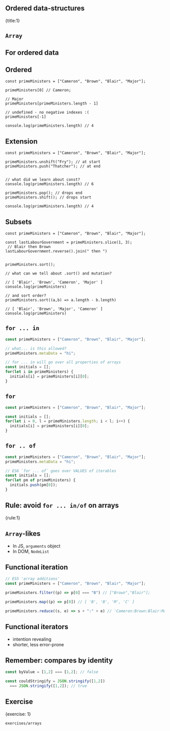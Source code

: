 ## Ordered data-structures
{title:1}

## `Array`

## For ordered data

## Ordered

```script
const primeMinisters = ["Cameron", "Brown", "Blair", "Major"];

primeMinisters[0] // Cameron;

// Major
primeMinisters[primeMinisters.length - 1] 

// undefined - no negative indexes :(
primeMinisters[-1] 

console.log(primeMinisters.length) // 4
```

## Extension

```script
const primeMinisters = ["Cameron", "Brown", "Blair", "Major"];

primeMinisters.unshift("Fry"); // at start
primeMinisters.push("Thatcher"); // at end


// what did we learn about const?
console.log(primeMinisters.length) // 6

primeMinisters.pop(); // drops end
primeMinisters.shift(); // drops start

console.log(primeMinisters.length) // 4
```

## Subsets

```script
const primeMinisters = ["Cameron", "Brown", "Blair", "Major"];

const lastLabourGovernment = primeMinisters.slice(1, 3);
 // Blair then Brown
lastLabourGovernment.reverse().join(" then ")


primeMinisters.sort();

// what can we tell about .sort() and mutation?

// [ 'Blair', 'Brown', 'Cameron', 'Major' ]
console.log(primeMinisters)

// and sort order?
primeMinisters.sort((a,b) => a.length - b.length)

// [ 'Blair', 'Brown', 'Major', 'Cameron' ]
console.log(primeMinisters)
```



## `for ... in`

<!-- TODO stinger: ask ppl to guess what happens -->

```javascript
const primeMinisters = ["Cameron", "Brown", "Blair", "Major"];

// what... is this allowed?
primeMinisters.metaData = "hi";

// for ... in will go over all properties of arrays
const initials = [];
for(let i in primeMinisters) {
  initials[i] = primeMinisters[i][0];
}
```

## `for`

```javascript
const primeMinisters = ["Cameron", "Brown", "Blair", "Major"];

const initials = [];
for(let i = 0, l = primeMinisters.length; i < l; i++) {
  initials[i] = primeMinisters[i][0];
}
```



## `for .. of`

```javascript
const primeMinisters = ["Cameron", "Brown", "Blair", "Major"];
primeMinisters.metaData = "hi";

// ES6 `for ... of` goes over VALUES of iterables
const initials = [];
for(let pm of primeMinisters) {
  initials.push(pm[0]);
}
```

## Rule: avoid `for ... in/of` on arrays
{rule:1}

## `Array`-likes

- In JS, `arguments` object
- In DOM, `NodeList`

## Functional iteration

```javascript
// ES5 'array additions'
const primeMinisters = ["Cameron", "Brown", "Blair", "Major"];

primeMinisters.filter((p) => p[0] === "B") // ["Brown","Blair"];

primeMinisters.map((p) => p[0]) // [ 'B', 'B', 'M', 'C' ]

primeMinisters.reduce((s, e) => s + ":" + e) // 'Cameron:Brown:Blair:Major'
```

## Functional iterators

- intention revealing
- shorter, less error-prone

## Remember: compares by identity

```javascript
const byValue = [1,2] === [1,2]; // false

const couldStringify = JSON.stringify([1,2]) 
  === JSON.stringify([1,2]); // true
```

## Exercise
{exercise: 1}

    exercises/arrays
